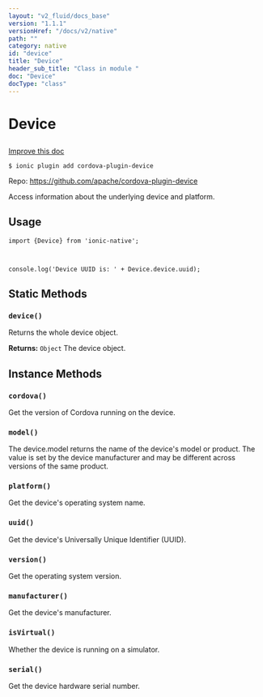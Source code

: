 ```yaml
---
layout: "v2_fluid/docs_base"
version: "1.1.1"
versionHref: "/docs/v2/native"
path: ""
category: native
id: "device"
title: "Device"
header_sub_title: "Class in module "
doc: "Device"
docType: "class"
---
```









<h1 class="api-title">

  
  Device
  

  

  

</h1>

<a class="improve-v2-docs" href='http://github.com/driftyco/ionic-native/edit/master/src/plugins/device.ts#L26'>
  Improve this doc
</a>





<!-- decorators -->


<pre><code>$ ionic plugin add cordova-plugin-device</code></pre>
<p>Repo:
  <a href="https://github.com/apache/cordova-plugin-device">
    https://github.com/apache/cordova-plugin-device
  </a>
</p>

<!-- description -->

<p>Access information about the underlying device and platform.</p>



<!-- @usage tag -->

<h2>Usage</h2>

<pre><code class="lang-js">import {Device} from &#39;ionic-native&#39;;



console.log(&#39;Device UUID is: &#39; + Device.device.uuid);
</code></pre>




<!-- @property tags -->
<h2>Static Methods</h2>
<div id="device"></div>
<h3><code>device()</code>

</h3>

Returns the whole device object.







<div class="return-value" markdown="1">
  <i class="icon ion-arrow-return-left"></i>
  <b>Returns:</b> 
<code>Object</code> The device object.
</div>




<!-- methods on the class -->

<h2>Instance Methods</h2>

<div id="cordova"></div>

<h3>
  <code>cordova()</code>


</h3>

Get the version of Cordova running on the device.











<div id="model"></div>

<h3>
  <code>model()</code>


</h3>

The device.model returns the name of the device's model or product. The value is set
by the device manufacturer and may be different across versions of the same product.











<div id="platform"></div>

<h3>
  <code>platform()</code>


</h3>

Get the device's operating system name.











<div id="uuid"></div>

<h3>
  <code>uuid()</code>


</h3>

Get the device's Universally Unique Identifier (UUID).











<div id="version"></div>

<h3>
  <code>version()</code>


</h3>

Get the operating system version.











<div id="manufacturer"></div>

<h3>
  <code>manufacturer()</code>


</h3>

Get the device's manufacturer.











<div id="isVirtual"></div>

<h3>
  <code>isVirtual()</code>


</h3>

Whether the device is running on a simulator.











<div id="serial"></div>

<h3>
  <code>serial()</code>


</h3>

Get the device hardware serial number.









<!-- related link --><!-- end content block -->


<!-- end body block -->

